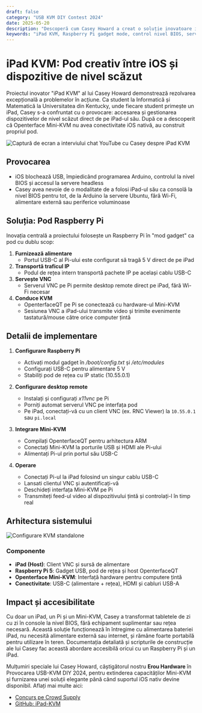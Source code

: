 ```yaml
---
draft: false
category: "USB KVM DIY Contest 2024"
date: 2025-05-20
description: "Descoperă cum Casey Howard a creat o soluție inovatoare iPad KVM folosind Raspberry Pi ca pod, permițând controlul direct la nivel BIOS al dispozitivelor de pe un iPad. Află despre acest proiect DIY care combină modul gadget Raspberry Pi, VNC și Openterface Mini-KVM pentru gestionarea dispozitivelor headless."
keywords: "iPad KVM, Raspberry Pi gadget mode, control nivel BIOS, server VNC, gestionare dispozitive headless, pod USB-C, control dispozitiv iOS, Raspberry Pi 5, Openterface Mini-KVM, proiect electronic DIY, mod gadget USB, desktop remote, alimentare iPad, proiect informatică, hacking hardware, rețea USB-C, client VNC, accesorii iPad, configurare Raspberry Pi, alimentare USB-C, soluție KVM DIY"
---
```


# iPad KVM: Pod creativ între iOS și dispozitive de nivel scăzut

Proiectul inovator "iPad KVM" al lui Casey Howard demonstrează rezolvarea excepțională a problemelor în acțiune. Ca student la Informatică și Matematică la Universitatea din Kentucky, unde fiecare student primește un iPad, Casey s-a confruntat cu o provocare: accesarea și gestionarea dispozitivelor de nivel scăzut direct de pe iPad-ul său. După ce a descoperit că Openterface Mini-KVM nu avea conectivitate iOS nativă, au construit propriul pod.

![Captură de ecran a interviului chat YouTube cu Casey despre iPad KVM](https://assets.openterface.com/images/blog/Casey-iPad-KVM-chat.webp)

## Provocarea

-   iOS blochează USB, împiedicând programarea Arduino, controlul la nivel BIOS și accesul la servere headless
-   Casey avea nevoie de o modalitate de a folosi iPad-ul său ca consolă la nivel BIOS pentru tot, de la Arduino la servere Ubuntu, fără Wi-Fi, alimentare externă sau periferice voluminoase

## Soluția: Pod Raspberry Pi

Inovația centrală a proiectului folosește un Raspberry Pi în "mod gadget" ca pod cu dublu scop:

1. **Furnizează alimentare**
    - Portul USB-C al Pi-ului este configurat să tragă 5 V direct de pe iPad
2. **Transportă traficul IP**
    - Podul de rețea intern transportă pachete IP pe același cablu USB-C
3. **Servește VNC**
    - Serverul VNC pe Pi permite desktop remote direct pe iPad, fără Wi-Fi necesar
4. **Conduce KVM**
    - OpenterfaceQT pe Pi se conectează cu hardware-ul Mini-KVM
    - Sesiunea VNC a iPad-ului transmite video și trimite evenimente tastatură/mouse către orice computer țintă

## Detalii de implementare

1. **Configurare Raspberry Pi**

    - Activați modul gadget în _/boot/config.txt_ și _/etc/modules_
    - Configurați USB-C pentru alimentare 5 V
    - Stabiliți pod de rețea cu IP static (10.55.0.1)

2. **Configurare desktop remote**

    - Instalați și configurați _x11vnc_ pe Pi
    - Porniți automat serverul VNC pe interfața pod
    - Pe iPad, conectați-vă cu un client VNC (ex. RNC Viewer) la `10.55.0.1` sau `pi.local`

3. **Integrare Mini-KVM**

    - Compilați OpenterfaceQT pentru arhitectura ARM
    - Conectați Mini-KVM la porturile USB și HDMI ale Pi-ului
    - Alimentați Pi-ul prin portul său USB-C

4. **Operare**
    - Conectați Pi-ul la iPad folosind un singur cablu USB-C
    - Lansati clientul VNC și autentificați-vă
    - Deschideți interfața Mini-KVM pe Pi
    - Transmiteți feed-ul video al dispozitivului țintă și controlați-l în timp real

## Arhitectura sistemului

![Configurare KVM standalone](https://assets.openterface.com/images/blog/Casey-Setup-with-Pi-and-minikvm.webp)

### Componente

-   **iPad (Host)**: Client VNC și sursă de alimentare
-   **Raspberry Pi 5**: Gadget USB, pod de rețea și host OpenterfaceQT
-   **Openterface Mini-KVM**: Interfață hardware pentru computere țintă
-   **Conectivitate**: USB-C (alimentare + rețea), HDMI și cabluri USB-A

## Impact și accesibilitate

Cu doar un iPad, un Pi și un Mini-KVM, Casey a transformat tabletele de zi cu zi în console la nivel BIOS, fără echipament suplimentar sau rețea necesară. Această soluție funcționează în întregime cu alimentarea bateriei iPad, nu necesită alimentare externă sau internet, și rămâne foarte portabilă pentru utilizare în teren. Documentația detaliată și scripturile de construcție ale lui Casey fac această abordare accesibilă oricui cu un Raspberry Pi și un iPad.

Mulțumiri speciale lui Casey Howard, câștigătorul nostru **Erou Hardware** în Provocarea USB-KVM DIY 2024, pentru extinderea capacităților Mini-KVM și furnizarea unei soluții elegante până când suportul iOS nativ devine disponibil. Aflați mai multe aici:

-   [Concurs pe Crowd Supply](https://www.crowdsupply.com/techxartisan/usb-kvm-diy-challenge-2024)
-   [GitHub: iPad-KVM](https://github.com/FireFreexe/iPad-KVM)
